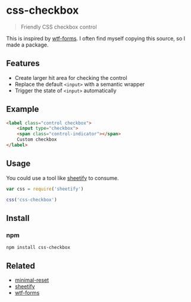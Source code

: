 # css-checkbox
> Friendly CSS checkbox control

This is inspired by [wtf-forms](https://github.com/mdo/wtf-forms). I often find myself copying this source, so I made a package.

## Features
- Create larger hit area for checking the control
- Replace the default `<input>` with a semantic wrapper
- Trigger the state of `<input>` automatically

## Example

```html
<label class="control checkbox">
	<input type="checkbox">
	<span class="control-indicator"></span>
	Custom checkbox
</label>
```

## Usage

You could use a tool like [sheetify](https://github.com/stackcss/sheetify) to consume.

```js
var css = require('sheetify')

css('css-checkbox')
```

## Install

### npm
`npm install css-checkbox`

## Related
- [minimal-reset](https://github.com/frekyll/minimal-reset)
- [sheetify](https://github.com/stackcss/sheetify)
- [wtf-forms](https://github.com/mdo/wtf-forms)
